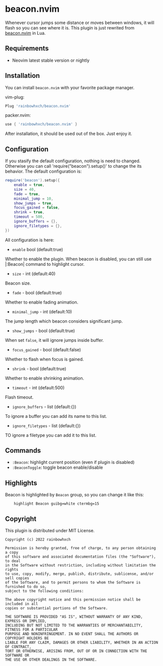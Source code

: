 # beacon.nvim

Whenever cursor jumps some distance or moves between windows, it will flash so you can see where it is. This plugin is just rewrited from [beacon.nvim](https://github.com/DanilaMihailov/beacon.nvim) in Lua.

## Requirements
- Neovim latest stable version or nightly

## Installation
You can install `beacon.nvim` with your favorite package manager.

vim-plug:
```lua
Plug 'rainbowhxch/beacon.nvim'
```
packer.nvim:
```lua
use { 'rainbowhxch/beacon.nvim' }
```

After installation, it should be used out of the box. Just enjoy it.

## Configuration
If you stasify the default configuration, nothing is need to changed. Otherwise you can call 'require("beacon").setup()' to change the its behavior. The default configuration is:

```lua
require('beacon').setup({
	enable = true,
	size = 40,
	fade = true,
	minimal_jump = 10,
	show_jumps = true,
	focus_gained = false,
	shrink = true,
	timeout = 500,
	ignore_buffers = {},
	ignore_filetypes = {},
})
```

All configuration is here:

- `enable`	    bool (default:true)

Whether to enable the plugin. When beacon is disabled, you can still use
|:Beacon| command to highlight cursor.

- `size` - int (default:40)

Beacon size.

- `fade` - bool (default:true)

Whether to enable fading animation.

- `minimal_jump` - int (default:10)

The jump length which beacon considers significant jump.

- `show_jumps` - bool (default:true)

When set `false`, it will ignore jumps inside buffer.

- `focus_gained` - bool (default:false)

Whether to flash when focus is gained.

- `shrink` - bool (default:true)

Whether to enable shrinking animation.

- `timeout` - int (default:500)

Flash timeout.

- `ignore_buffers` - list (default:{})

To ignore a buffer you can add its name to this list.

- `ignore_filetypes` - list (default:{})

TO ignore a filetype you can add it to this list.

## Commands
- `:Beacon`: highlight current position (even if plugin is disabled)
- `:BeaconToggle`: toggle beacon enable/disable

## Highlights
Beacon is highlighted by `Beacon` group, so you can change it like this:

```vim
    highlight Beacon guibg=white ctermbg=15
```

## Copyright
This plugin is distributed under MIT License.

    Copyright (c) 2022 rainbowhxch

    Permission is hereby granted, free of charge, to any person obtaining a copy
    of this software and associated documentation files (the "Software"), to deal
    in the Software without restriction, including without limitation the rights
    to use, copy, modify, merge, publish, distribute, sublicense, and/or sell copies
    of the Software, and to permit persons to whom the Software is furnished to do so,
    subject to the following conditions:

    The above copyright notice and this permission notice shall be included in all
    copies or substantial portions of the Software.

    THE SOFTWARE IS PROVIDED "AS IS", WITHOUT WARRANTY OF ANY KIND, EXPRESS OR IMPLIED,
    INCLUDING BUT NOT LIMITED TO THE WARRANTIES OF MERCHANTABILITY, FITNESS FOR A PARTICULAR
    PURPOSE AND NONINFRINGEMENT. IN NO EVENT SHALL THE AUTHORS OR COPYRIGHT HOLDERS BE
    LIABLE FOR ANY CLAIM, DAMAGES OR OTHER LIABILITY, WHETHER IN AN ACTION OF CONTRACT,
    TORT OR OTHERWISE, ARISING FROM, OUT OF OR IN CONNECTION WITH THE SOFTWARE OR
    THE USE OR OTHER DEALINGS IN THE SOFTWARE.
